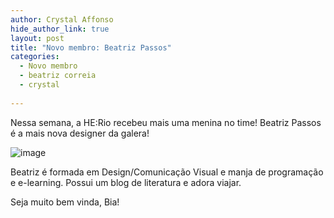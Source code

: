 ```yaml
---
author: Crystal Affonso
hide_author_link: true
layout: post
title: "Novo membro: Beatriz Passos"
categories:
  - Novo membro
  - beatriz correia
  - crystal
  
---
```


Nessa semana, a HE:Rio recebeu mais uma menina no time! Beatriz Passos é a mais nova designer da galera!

<!--more-->

![image](/blog/images/posts/2013-10-23/bia.jpg)

Beatriz é formada em Design/Comunicação Visual e manja de programação e e-learning. Possui um blog de literatura e adora viajar.

Seja muito bem vinda, Bia!